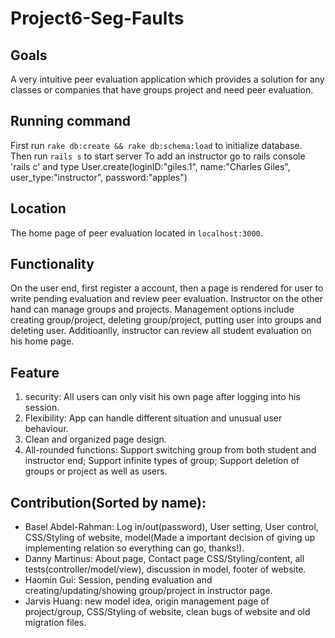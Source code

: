 # Project6-Seg-Faults
## Goals
A very intuitive peer evaluation application which provides a solution for any classes or companies that have groups project and need peer evaluation. 
## Running command
First run `rake db:create && rake db:schema:load` to initialize database.
Then run `rails s` to start server
To add an instructor go to rails console 'rails c' and type User.create(loginID:"giles.1", name:"Charles Giles", user_type:"instructor", password:"apples")
## Location
The home page of peer evaluation located in `localhost:3000`.
## Functionality
On the user end, first register a account, then a page is rendered for user to write pending evaluation and review peer evaluation.
Instructor on the other hand can manage groups and projects. Management options include creating group/project, deleting group/project, putting user into groups and deleting user. Additioanlly, instructor can review all student evaluation on his home page.
## Feature
1. security: All users can only visit his own page after logging into his session.
2. Flexibility: App can handle different situation and unusual user behaviour.
3. Clean and organized page design.
4. All-rounded functions: Support switching group from both student and instructor end; Support infinite types of group; Support deletion of groups or project as well as users.

## Contribution(Sorted by name):
- Basel Abdel-Rahman: Log in/out(password), User setting, User control, CSS/Styling of website, model(Made a important decision of giving up implementing relation so everything can go, thanks!).
- Danny Martinus: About page, Contact page CSS/Styling/content, all tests(controller/model/view), discussion in model, footer of website.
- Haomin Gui: Session, pending evaluation and creating/updating/showing group/project in instructor page.
- Jarvis Huang: new model idea, origin management page of project/group, CSS/Styling of website, clean bugs of website and old migration files.
